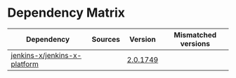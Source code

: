 # Dependency Matrix

Dependency | Sources | Version | Mismatched versions
---------- | ------- | ------- | -------------------
[jenkins-x/jenkins-x-platform](https://github.com/jenkins-x/jenkins-x-platform) |  | [2.0.1749](https://github.com/jenkins-x/jenkins-x-platform/releases/tag/v2.0.1749) | 
